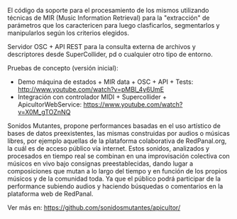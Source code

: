 El código da soporte para el procesamiento de los mismos utilizando técnicas de MIR (Music Information Retrieval) para la "extracción" de parámetros que los caractericen para luego clasficarlos, segmentarlos y manipularlos según los criterios elegidos.

Servidor OSC + API REST para la consulta externa de archivos y descriptores desde SuperCollider, pd o cualquier otro tipo de entorno.

Pruebas de concepto (versión inicial):
* Demo máquina de estados + MIR data + OSC + API + Tests: http://www.youtube.com/watch?v=pMBl_4y6UmE
* Integración con controlador MIDI + Supercollider + ApicultorWebService: https://www.youtube.com/watch?v=X0M_gTOZnNQ

Sonidos Mutantes, propone performances basadas en el uso artístico de bases de datos preexistentes, las mismas construidas por audios o músicas libres, por ejemplo aquellas de la plataforma colaborativa de RedPanal.org, la cuál es de acceso público vía internet. Estos sonidos, analizados y procesados en tiempo real se combinan en una improvisación colectiva con músicos en vivo bajo consignas preestablecidas, dando lugar a composiciones que mutan a lo largo del tiempo y en función de los propios músicos y de la comunidad toda. Ya que el público podrá participar de la performance subiendo audios y haciendo búsquedas o comentarios en la plataforma web de RedPanal.


Ver más en: https://github.com/sonidosmutantes/apicultor/
